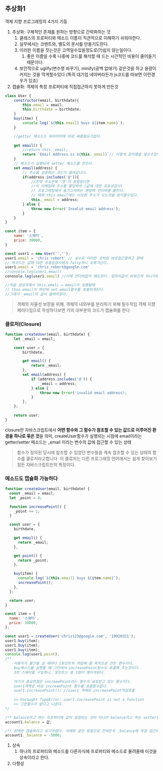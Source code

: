 ## 추상화1
객체 지향 프로그래밍의 4가지 기둥
1. 추상화: 구체적인 존재를 원하는 방향으로 간략화하는 것
	1. 클래스의 프로퍼티와 메소드 이름이 직관적으로 이해하기 쉬워야한다.
	2. 실무에서는 코멘트와, 별도의 문서를 만들기도한다.
	3. 이러한 이름을 짓는것은 고역일수있을정도로(?)쉽지 않는일이다.
		1. 좋은 이름일 수록 나중에 코드를 해석할 때 드는 시간적인 비용이 줄어들기 때문이다.
	4. 보안적으로 uglify(변수명 바꾸기), minify(공백 없애기) 같은것을 하고 용량이 커지는 것을 막게할수있다 (특히 대기업 네이버라든가 js코드를 따보면 이런경우가 있죠)
2. 캡슐화: 객체의 특정 프로퍼티에 직접접근하지 못하게 만든것
```js
class User {
	constructor(email, birthdate){
		this.email = email;
		this.birthdate = birthdate;
	}
	buy(itme) {
		console.log(`${this.email} buys ${item.name}`);
	}

	//getter 메소드는 파라미터에 따로 써줄필요가없다.
	
	get email() {
		//return this._email;
		return `Email Address is ${this._email}`// 이렇게 문자열을 넣으수있다.
	}
	// 메소드가 실행되게 setter 메소드를 만든다.
	set email(address) {
		// 주소를 검증하는 코드가 들어갑니다.
		if(address.includes('@')){
			//만약 주소안에 '엣'이 포함된다면
			//이 이메일에 주소를 할당하라 (값에 대한 유효성검사)
			// 프로그래밍에서 숨기고자하는 맨앞에 언더바를 붙인다.
			// 에제 this.email에는 이상한 주소가 오는것을 방지할수있다.
			this._email = address;
		} else {
			throw new Error('Invalid email address');
		}
	}
}

const item = {
	name: '스웨터',
	price: 30000,
}

const user1 = new User('','');
user1.email = 'chris robert' // 실수로 이러한 것처럼 바로접근할려고 할때
// 위코드는 값에 대한 유효성검사에서 falsy하니 오류가난다.
user1.email = 'chris_robert@google.com'
//console.log(user1_email)
conosole.log(user1.email) //이제 언더바없이 해도된다. 임의이값이 씌워진게 아니기때문에

//처음 생성자에서 this.emali = email이 실행될때
// thso.email이 하단에 set email함수를 호출하게된다.
//그래서 _email의 값이 출력이된다._
```
> 객체의 자율성 보장을 위해, 객체의 내외부를 분리하기 위해 필수적임
> 객체 지향 페러다임으로 작성하다보면 거의 대부분의 코드가 캡슐화를 한다

### **클로저(Closure)**
```js
function createUser(email, birthdate) {
	let _email = email;

	const user = {
		birthdate,

		get email() {
			return _email;
		},
		set email(address) {
			if (address.includes('@')) {
				_email = address;
			} else {
				throw new Error('invalid email address);
			}
		},
	};
	
	return user;
}
```
closure란 자바스크립트에서 **어떤 함수와 그 함수가 참조할 수 있는 값드로 이루어진 환경을 하나로 묶은 것**을 의미, createUser함수가 실행되는 시점에 email이라는 getter/setter 메소드는 _email 이라는 변수의 값에 접근할 수 있는 상태
> 함수가 정의된 당시에 참조할 수 있었던 변수들을 계속 참조할 수 있는 상태의 함수를 클로저라고합니다. 이 클로저는 다른 프로그래밍 언어에서는 쉽게 찾아보기 힘든 자바스크립트만의 특징이다.

###  **메소드도 캡슐화 가능하다**
```js
function createUser(email, birthdate) {
  const _email = email;
  let _point = 0;

  function increasePoint() {
    _point += 1;
  }

  const user = {
    birthdate,

    get email() {
      return _email;
    },

    get point() {
      return _point;
    },

    buy(item) {
      console.log(`${this.email} buys ${item.name}`);
      increasePoint();
    },
  };

  return user;
}

const item = {
  name: '스웨터',
  price: 30000,
};

const user1 = createUser('chris123@google.com', '19920321');
user1.buy(item);
user1.buy(item);
user1.buy(item);
console.log(user1.point);
/**
	사용자가 물건을 살 때마다 1포인트씩 적립해 줄 목적으로 만든 변수이다.
	buy메소드를 실행할 때 그안에서 increasePoint함수도 호출해 주는것이다.
	3번 스웨터를 구입하니, 포인트는 총 3점이 쌓이게된다.
	
	여기서 중요한점은 increaePoint라는 함수가 보호받고 있는 함수이다.
	user1객체로 바로 increaePoint 함수를 호출할수없다.
	user1.increasePoint(); //user1 객체로 increasePoint직접호출
	
	>> Uncaught TypeError: user1.increasePoint is not a function
	>> 그런함수가 없다고 나온다.
*/

```
```js
/** balance라고 하는 프로퍼티에 값이 설정되는 것이 아니라 balance라고 하는 setter함수가 실행되겠죠? */
account1.balance = 값;

/** 완벽한 캡슐화라고 보기어렵다. 아래와 같은 방법으로 언제든지 _balance에 직접 접근이 가능하기 때문이다. */
account1._balance = -5000;
```
1. 상속
	1. 하나의 프로퍼티와 메소드를 다른자식에 프로퍼티와 메소드로 물려줄때 이것을 상속이라고 한다.
2. 다형성
